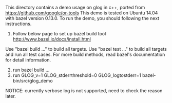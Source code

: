 This directory contains a demo usage on glog in c++, ported from https://github.com/google/or-tools
This demo is tested on Ubuntu 14.04 with bazel version 0.13.0.
To run the demo, you should following the next instructions.

1. Follow below page to set up bazel build tool
http://www.bazel.io/docs/install.html

Use "bazel build ..." to build all targets.
Use "bazel test ..." to build all targets and run all test cases.
For more build methods, read bazel's documentation for detail information.

2. run bazel build ...
3. run GLOG_v=1 GLOG_stderrthreshold=0 GLOG_logtostderr=1 bazel-bin/src/glog_demo

NOTICE: currently verbose log is not supported, need to check the reason later.
